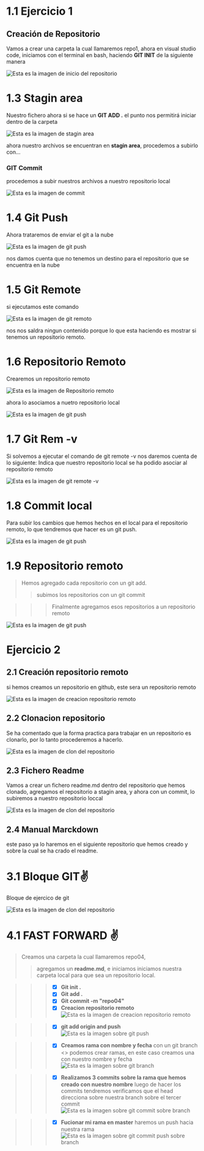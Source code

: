 # 1.1 Ejercicio 1 


## **Creación de Repositorio**  
Vamos a crear una carpeta la cual llamaremos repo1, ahora en visual studio code, iniciamos con el terminal en bash, haciendo **GIT  INIT** de la siguiente manera



 ![Esta es la imagen de inicio del repositorio](./IMG/1.png)

# 1.3 Stagin area  

Nuestro fichero ahora si se hace un **GIT ADD .** el punto nos permitirá iniciar dentro de la carpeta 

 ![Esta es la imagen de stagin area](./IMG/2.png)


ahora nuestro archivos se encuentran en **stagin area**, procedemos a subirlo con...


### **GIT Commit**  

procedemos a subir nuestros archivos a nuestro repositorio local


 ![Esta es la imagen de commit](./IMG/3.png)

# 1.4 Git Push  

Ahora trataremos de enviar el git a la nube

![Esta es la imagen de git push](./IMG/4.png)

nos damos cuenta que no  tenemos un destino para el repositorio que se  encuentra en la nube



# 1.5 Git Remote 

si ejecutamos  este comando 

![Esta es la imagen de git remoto](./IMG/5.png)

nos nos saldra ningun contenido porque lo que esta haciendo es mostrar si tenemos un repositorio remoto.

# 1.6 Repositorio Remoto

Crearemos un repositorio remoto


![Esta es la imagen de Repositorio remoto](./IMG/6.png)

ahora lo asociamos a nuetro repositorio local 

![Esta es la imagen de git push](./IMG/7.png)


# 1.7 Git Rem -v
Si solvemos a ejecutar el comando de git remote -v nos daremos cuenta de lo siguiente:
Indica que nuestro repositorio local se ha podido asociar al repositorio remoto

![Esta es la imagen de git remote -v](./IMG/8.png)

# 1.8 Commit local

Para subir los cambios que hemos hechos en el local para el repositorio remoto, lo que tendremos que hacer es un git push.

![Esta es la imagen de git push](./IMG/10.png)

# 1.9 Repositorio remoto

>Hemos agregado cada repositorio con un git add.
>>subimos los repositorios con un git commit

>>>Finalmente agregamos esos repositorios a un repositorio remoto

![Esta es la imagen de git push](./IMG/11.png)



#  Ejercicio 2

## 2.1 Creación  repositorio remoto
si hemos creamos un repositorio en github,  este sera un repositorio remoto

![Esta es la imagen de creacion repositorio remoto](./IMG/12.png)


## 2.2 Clonacion repositorio

Se ha comentado que la forma practica para trabajar en un repositorio es clonarlo, por lo tanto procederemos a hacerlo.

![Esta es la imagen de clon del repositorio](./IMG/13.png)

## 2.3 Fichero Readme

Vamos a crear un fichero readme.md dentro del repositorio que hemos clonado, agregamos el repositorio a stagin area, y ahora con un commit, lo subiremos a nuestro repositorio loccal

![Esta es la imagen de clon del repositorio](./IMG/14.png)



## 2.4 Manual Marckdown

este paso ya lo haremos en el siguiente repositorio que hemos creado y sobre la cual se ha crado el readme.


# 3.1 Bloque GIT:v: 

Bloque de ejercico de git


![Esta es la imagen de clon del repositorio](./IMG/18.png)


# 4.1 FAST FORWARD :v: 

>Creamos una carpeta la cual llamaremos repo04, 
>>agregamos un **readme.md**, e iniciamos
iniciamos nuestra carpeta local para que sea un repositorio local.

>>> - [x] **Git init .**
>>> - [x] **Git add .**
>>> - [x] **Git commit -m "repo04"**
>>> - [x] **Creacion repositorio  remoto**
![Esta es la imagen de creacion repositorio remoto](./IMG/15.png)

>>> - [x] **git add origin and push**
![Esta es la imagen sobre git push](./IMG/16.png)

>>> - [x] **Creamos rama con nombre y fecha**
con un git branch <> podemos crear ramas, en este caso creamos una con nuestro nombre y fecha
![Esta es la imagen sobre git branch](./IMG/17.png)


>>> - [x] **Realizamos 3 commits sobre la rama que hemos creado con nuestro nombre**
luego de hacer los commits tendremos verificamos que el head direcciona sobre nuestra branch sobre el tercer commit
![Esta es la imagen sobre git commit sobre branch](./IMG/19.png)

>>> - [x] **Fucionar mi rama en master**
haremos un push hacia nuestra rama 
![Esta es la imagen sobre git commit push sobre branch](./IMG/20.png)